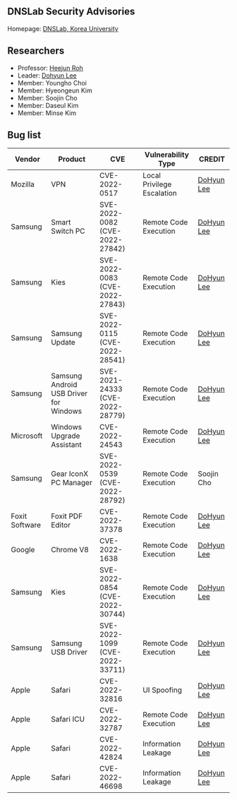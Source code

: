 ## DNSLab Security Advisories

Homepage: [DNSLab, Korea University](https://dnslab.korea.ac.kr/)

## Researchers

- Professor: [Heejun Roh](https://dnslab.korea.ac.kr/professor/)
- Leader: [Dohyun Lee](https://twitter.com/l33d0hyun)
- Member: Youngho Choi
- Member: Hyeongeun Kim
- Member: Soojin Cho
- Member: Daseul Kim
- Member: Minse Kim


## Bug list

| Vendor  | Product | CVE           | Vulnerability Type         | CREDIT |
| ------- | ------- | ------------- | -------------------------- | ------- |
| Mozilla | VPN     | CVE-2022-0517 | Local Privilege Escalation | [DoHyun Lee](https://twitter.com/l33d0hyun) |
| Samsung | Smart Switch PC     | SVE-2022-0082 (CVE-2022-27842) | Remote Code Execution | [DoHyun Lee](https://twitter.com/l33d0hyun) |
| Samsung | Kies     | SVE-2022-0083 (CVE-2022-27843) | Remote Code Execution | [DoHyun Lee](https://twitter.com/l33d0hyun) |
| Samsung | Samsung Update     | SVE-2022-0115 (CVE-2022-28541) | Remote Code Execution | [DoHyun Lee](https://twitter.com/l33d0hyun) |
| Samsung | Samsung Android USB Driver for Windows     | SVE-2021-24333 (CVE-2022-28779) | Remote Code Execution | [DoHyun Lee](https://twitter.com/l33d0hyun) |
| Microsoft | Windows Upgrade Assistant     | CVE-2022-24543 | Remote Code Execution | [DoHyun Lee](https://twitter.com/l33d0hyun) |
| Samsung | Gear IconX PC Manager     | SVE-2022-0539 (CVE-2022-28792) | Remote Code Execution | Soojin Cho |
| Foxit Software | Foxit PDF Editor     | CVE-2022-37378 | Remote Code Execution | [DoHyun Lee](https://twitter.com/l33d0hyun) |
| Google | Chrome V8     | CVE-2022-1638 | Remote Code Execution | [DoHyun Lee](https://twitter.com/l33d0hyun) |
| Samsung | Kies     | SVE-2022-0854 (CVE-2022-30744) | Remote Code Execution | [DoHyun Lee](https://twitter.com/l33d0hyun) |
| Samsung | Samsung USB Driver     | SVE-2022-1099 (CVE-2022-33711) | Remote Code Execution | [DoHyun Lee](https://twitter.com/l33d0hyun) |
| Apple | Safari     | CVE-2022-32816 | UI Spoofing | [DoHyun Lee](https://twitter.com/l33d0hyun) |
| Apple | Safari ICU     | CVE-2022-32787 | Remote Code Execution | [DoHyun Lee](https://twitter.com/l33d0hyun) |
| Apple | Safari     | CVE-2022-42824 | Information Leakage | [DoHyun Lee](https://twitter.com/l33d0hyun) |
| Apple | Safari     | CVE-2022-46698 | Information Leakage | [DoHyun Lee](https://twitter.com/l33d0hyun) |
